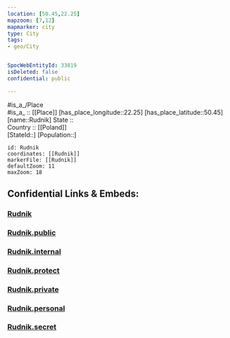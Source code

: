```yaml
---
location: [50.45,22.25] 
mapzoom: [7,12] 
mapmarker: city 
type: City
tags:
- geo/City


SpocWebEntityId: 33819
isDeleted: false
confidential: public

---
```

#is_a_/Place  
#is_a_ :: [[Place]] 
[has_place_longitude::22.25] 
[has_place_latitude::50.45] 
[name::Rudnik] 
State ::  
Country :: [[Poland]]  
[StateId::] 
[Population::] 



```leaflet
id: Rudnik
coordinates: [[Rudnik]] 
markerFile: [[Rudnik]] 
defaultZoom: 11 
maxZoom: 18
```


## Confidential Links & Embeds: 

### [Rudnik](/_Standards/Earth/Continent/Europe/Europe~East/Poland/Provinces~Poland/Subcarpathian/City/Rudnik.md) 

### [Rudnik.public](/_public/Earth/Continent/Europe/Europe~East/Poland/Provinces~Poland/Subcarpathian/City/Rudnik.public.md) 

### [Rudnik.internal](/_internal/Earth/Continent/Europe/Europe~East/Poland/Provinces~Poland/Subcarpathian/City/Rudnik.internal.md) 

### [Rudnik.protect](/_protect/Earth/Continent/Europe/Europe~East/Poland/Provinces~Poland/Subcarpathian/City/Rudnik.protect.md) 

### [Rudnik.private](/_private/Earth/Continent/Europe/Europe~East/Poland/Provinces~Poland/Subcarpathian/City/Rudnik.private.md) 

### [Rudnik.personal](/_personal/Earth/Continent/Europe/Europe~East/Poland/Provinces~Poland/Subcarpathian/City/Rudnik.personal.md) 

### [Rudnik.secret](/_secret/Earth/Continent/Europe/Europe~East/Poland/Provinces~Poland/Subcarpathian/City/Rudnik.secret.md)

